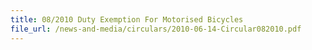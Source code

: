 ```yaml
---
title: 08/2010 Duty Exemption For Motorised Bicycles
file_url: /news-and-media/circulars/2010-06-14-Circular082010.pdf
---
```

